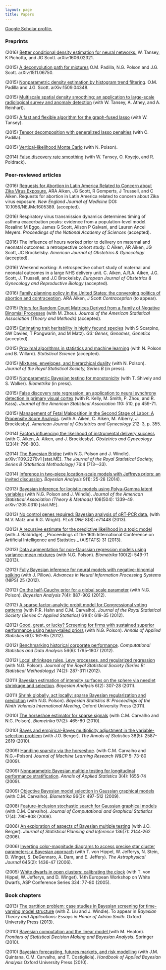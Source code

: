 ```yaml
---
layout: page
title: Papers
---
```


[ Google Scholar profile.][1]


### Preprints

(2016) [Better conditional density estimation for neural networks.](http://arxiv.org/abs/1606.02321)  W. Tansey, K Pichotta, and JG Scott.  arXiv:1606.02321.

(2015) [A deconvolution path for mixtures](http://arxiv.org/abs/1511.06750) O.M. Padilla, N.G. Polson and J.G. Scott.  arXiv:1511.06750.

(2015) [Nonparametric density estimation by histogram trend filtering](http://arxiv.org/abs/1509.04348). O.M. Padilla and J.G. Scott.  arXiv:1509.04348.

(2015) [Multiscale spatial density smoothing: an application to large-scale radiological survey and anomaly detection](http://arxiv.org/abs/1507.07271) (with W. Tansey, A. Athey, and A. Reinhart).   

(2015) [A fast and flexible algorithm for the graph-fused lasso](http://arxiv.org/abs/1505.06475) (with W. Tansey).   

(2015) [Tensor decomposition with generalized lasso penalties](http://arxiv.org/abs/1502.06930) (with O. Padilla).  

(2015) [Vertical-likelihood Monte Carlo](http://arxiv.org/abs/1409.3601) (with N. Polson).  

(2014) [False discovery rate smoothing](http://arxiv.org/abs/1411.6144) (with W. Tansey, O. Koyejo, and R. Poldrack).   

 

### Peer-reviewed articles

(2016) [Requests for Abortion in Latin America Related to Concern about Zika Virus Exposure.](http://www.nejm.org/doi/full/10.1056/NEJMc1605389#t=article) ARA Aiken, JG Scott, R Gomperts, J Trussell, and C Aiken. Requests for abortion in Latin America related to concern about Zika virus exposure. _New England Journal of Medicine_ DOI: 10.1056/NEJMc1605389.  (accepted).

(2016) Respiratory virus transmission dynamics determines timing of asthma exacerbation peaks: evidence from a population-level model.  Rosalind M Eggo, James G Scott, Alison P Galvani, and Lauren Ancel Meyers. _Proceedings of the National Academy of Sciences_ (accepted).

(2016) The influence of hours worked prior to delivery on maternal and neonatal outcomes: a retrospective cohort study.  C Aiken, AR Aiken, JG Scott, JC Brockelsby. _American Journal of Obstetrics & Gynecology_ (accepted).

(2016) Weekend working: A retrospective cohort study of maternal and neonatal outcomes in a large NHS delivery unit.  C. Aiken, A.R.A. Aiken, J.G. Scott, J. Trussell, and J.C Brockelsby.  _European Journal of Obstetrics & Gynecology and Reproductive Biology_ (accepted).

(2016) [Family planning policy in the United States: the converging politics of abortion and contraception](http://www.ncbi.nlm.nih.gov/pubmed/26794846).  ARA Aiken, J Scott _Contraception_ (to appear).

(2015) [Priors for Random Count Matrices Derived from a Family of Negative Binomial Processes](http://arxiv.org/abs/1404.3331) (with M. Zhou).  _Journal of the American Statistical Association (Theory and Methods)_ (accepted).

(2015) [Estimating trait heritability in highly fecund species](http://biorxiv.org/content/early/2015/04/17/018044) (with S Scarpino, SW Davies, T Pongwarin, and M Matz). _G3: Genes, Genomes, Genetics_ (accepted).

(2015) [Proximal algorithms in statistics and machine learning](http://arxiv.org/abs/1502.03175) (with N. Polson and B. Willard).   _Statistical Science_ (accepted).

(2015) [Mixtures, envelopes, and hierarchical duality](http://arxiv.org/abs/1406.0177) (with N. Polson).  _Journal of the Royal Statistical Society, Series B_ (in press).

(2015) [Nonparametric Bayesian testing for monotonicity](http://arxiv.org/abs/1304.3378) (with T. Shively and S. Walker). _Biometrika_ (in press). 

(2015) [False discovery rate regression: an application to neural synchrony detection in primary visual cortex](http://arxiv.org/abs/1307.3495) (with R. Kelly, M. Smith, P. Zhou, and R. Kass).  _Journal of the American Statistical Association_ 110: 510, pp 459-71.

(2015) [Management of Fetal Malposition in the Second Stage of Labor: A Propensity Score Analysis](http://www.ncbi.nlm.nih.gov/pubmed/25446659). (with A. Aiken, C. Aiken, M. Alberry, J. Brocklesby).  _American Journal of Obstetrics and Gynecology_ 212: 3, p. 355.  

(2014) [Factors influencing the likelihood of instrumental delivery success](http://www.ncbi.nlm.nih.gov/pubmed/24785607) (with C. Aiken, A. Aiken, and J. Brocklesby).  _Obstetrics and Gynecology_ 123(4): 796-803.  

(2014) [ The Bayesian Bridge][6] (with N.G. Polson and J. Windle). arXiv:1109.2279v1 [stat.ME]. _The Journal of the Royal Statistical Society, Series B (Statistical Methodology)_ 76:4 (713--33).  

(2014) [Inference in two-piece location-scale models with Jeffreys priors: an invited discussion](http://projecteuclid.org/euclid.ba/1393251766).  _Bayesian Analysis_ 9(1): 25-28 (2014).  

(2013) [ Bayesian inference for logistic models using Polya-Gamma latent variables][4] (with N.G. Polson and J. Windle). _Journal of the American Statistical Association (Theory &amp; Methods)_ 108(504): 1339–49. arXiv:1205.0310 [stat.ME].  

(2013) [ No control genes required: Bayesian analysis of qRT-PCR data.][5] (with M.V. Matz and R.G. Wright). _PLoS ONE_ 8(8): e71448 (2013).    

(2013) [ A recursive estimate for the predictive likelihood in a topic model][7] (with J. Baldridge). _Proceedings of the 16th International Conference on Artificial Intelligence and Statistics _ (AISTATS) 31 (2013).   

(2013) [ Data augmentation for non-Gaussian regression models using variance-mean mixtures][8] (with N.G. Polson). _Biometrika_ 100(2): 549-71 (2013).   

(2012) [ Fully Bayesian inference for neural models with negative-binomial spiking][9] (with J. Pillow). _Advances in Neural Information Processing Systems_ (NIPS) 25 (2012).   

(2012) [ On the half-Cauchy prior for a global scale parameter][10] (with N.G. Polson). _Bayesian Analysis_ 7(4): 887-902 (2012).   

(2012) [ A sparse factor-analytic probit model for Congressional voting patterns][11] (with P.R. Hahn and C.M. Carvalho). _Journal of the Royal Statistical Society (Series C: Applied Statistics)_ 61(4): 619-35 (2012).   

(2012) [ Good, great, or lucky? Screening for firms with sustained superior performance using heavy-tailed priors][12] (with N.G. Polson). _Annals of Applied Statistics_ 6(1): 161-85 (2012).   

(2012) [ Benchmarking historical corporate performance][13]. _Computational Statistics and Data Analysis_ 56(6): 1795-1807 (2012).  

(2012) [ Local shrinkage rules, Levy processes, and regularized regression][14] (with N.G. Polson). _Journal of the Royal Statistical Society (Series B: Statistical Methodology)_ 74(2): 287-311 (2012).

(2011) [ Bayesian estimation of intensity surfaces on the sphere via needlet shrinkage and selection][15]. _Bayesian Analysis_ 6(2): 307-28 (2011).  

(2011) [ Shrink globally, act locally: sparse Bayesian regularization and prediction][16] (with N.G. Polson). _Bayesian Statistics 9: Proceedings of the Ninth Valencia International Meeting_, Oxford University Press (2011).

(2010) [ The horseshoe estimator for sparse signals][17] (with C.M. Carvalho and N.G. Polson). _Biometrika_ 97(2): 465-80 (2010).  

(2010) [ Bayes and empirical-Bayes multiplicity adjustment in the variable-selection problem][18] (with J.O. Berger). _The Annals of Statistics_ 38(5): 2587-2619 (2010).

(2009) [ Handling sparsity via the horseshoe][19]. (with C.M. Carvalho and N.G.~Polson) _Journal of Machine Learning Research W&amp;CP_ 5: 73-80 (2009).  

(2009) [ Nonparametric Bayesian multiple testing for longitudinal performance stratification][20]. _Annals of Applied Statistics_ 3(4): 1655-74 (2009).  

(2009) [ Objective Bayesian model selection in Gaussian graphical models][21] (with C.M. Carvalho). _Biometrika_ 96(3): 497-512 (2009).  

(2008) [ Feature-inclusion stochastic search for Gaussian graphical models][22] (with C.M. Carvalho). _Journal of Computational and Graphical Statistics_ 17(4): 790-808 (2008).  

(2006) [ An exploration of aspects of Bayesian multiple testing][23] (with J.O. Berger). _Journal of Statistical Planning and Inference_ 136(7): 2144-262 (2006).  

(2006) [ Inverting color-magnitude diagrams to access precise star cluster parameters: a Bayesian approach][24] (with T. von Hippel, W. Jefferys, N. Stein, D. Winget, S. DeGennaro, A. Dam, and E. Jeffery). _The Astrophysical Journal_ 645(2): 1436-47 (2006).  

(2005) [ White dwarfs in open clusters: calibrating the clock][25] (with T. von Hippel, W. Jefferys, and D. Winget). 14th European Workshop on White Dwarfs, ASP Conference Series 334: 77-80 (2005).  


### Book chapters


(2013) [ The partition problem: case studies in Bayesian screening for time-varying model structure][26] (with Z. Liu and J. Windle). To appear in _Bayesian Theory and Applications: Essays in Honor of Adrian Smith_. Oxford University Press (2013).  

(2010) [ Bayesian computation and the linear model ][27] (with M. Heaton). _Frontiers of Statistical Decision Making and Bayesian Analysis_. Springer (2010).  

(2010) [ Bayesian forecasting, futures markets, and risk modelling][28] (with J.M. Quintana, C.M. Carvalho, and T. Costigliola). _Handbook of Applied Bayesian Analysis_ Oxford University Press (2010).  


   [1]: http://scholar.google.com/citations?user=Ww_1EOMAAAAJ
   [3]: http://arxiv.org/abs/1304.3378
   [4]: http://arxiv.org/abs/1205.0310
   [5]: http://www.plosone.org/article/info%3Adoi%2F10.1371%2Fjournal.pone.0071448
   [6]: http://arxiv.org/abs/1109.2279
   [7]: http://jmlr.csail.mit.edu/proceedings/papers/v31/scott13a.pdf
   [8]: http://arxiv.org/abs/1103.5407
   [9]: http://books.nips.cc/papers/files/nips25/NIPS2012_0942.pdf
   [10]: http://projecteuclid.org/euclid.ba/1354024466
   [11]: http://onlinelibrary.wiley.com/doi/10.1111/j.1467-9876.2012.01044.x/full
   [12]: http://arxiv.org/abs/1010.5223
   [13]: http://arxiv.org/abs/0911.1768v2
   [14]: http://arxiv.org/abs/1010.3390v2
   [15]: http://projecteuclid.org/euclid.ba/1339612048
   [16]: http://www2.mccombs.utexas.edu/faculty/james.scott/home/Research_files/Polson-Scott-Valencia9-Version2.pdf
   [17]: http://biomet.oxfordjournals.org/content/97/2/465.short
   [18]: http://arxiv.org/abs/1011.2333
   [19]: http://jmlr.csail.mit.edu/proceedings/papers/v5/carvalho09a.html
   [20]: http://arxiv.org/abs/1009.5869
   [21]: http://biomet.oxfordjournals.org/content/96/3/497.short
   [22]: http://ftp.stat.duke.edu/WorkingPapers/07-20.pdf
   [23]: http://www.isds.duke.edu/~berger/papers/multcomp.pdf
   [24]: http://arxiv.org/abs/astro-ph/0603493
   [25]: http://arxiv.org/pdf/astro-ph/0411009.pdf
   [26]: http://arxiv.org/abs/1111.0617
   [27]: ftp://stat.duke.edu/pub/WorkingPapers/09-15.pdf
   [28]: http://www2.mccombs.utexas.edu/faculty/Carlos.Carvalho/QuintanaHABAchapter.pdf
  
